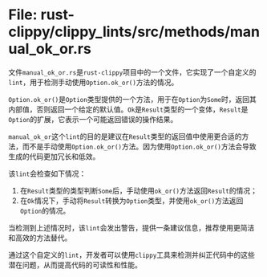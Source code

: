 # File: rust-clippy/clippy_lints/src/methods/manual_ok_or.rs

文件`manual_ok_or.rs`是`rust-clippy`项目中的一个文件，它实现了一个自定义的`lint`，用于检测手动使用`Option.ok_or()`方法的情况。

`Option.ok_or()`是`Option`类型提供的一个方法，用于在`Option`为`Some`时，返回其内部值，否则返回一个给定的默认值。`Ok`是`Result`类型的一个变体，`Result`是`Option`的扩展，它表示一个可能返回错误的操作结果。

`manual_ok_or`这个`lint`的目的是建议在`Result`类型的返回值中使用更合适的方法，而不是手动使用`Option.ok_or()`方法。因为使用`Option.ok_or()`方法会导致生成的代码更加冗长和低效。

该`lint`会检查如下情况：

1. 在`Result`类型的类型判断`Some`后，手动使用`ok_or()`方法返回`Result`的情况；
2. 在`Ok`情况下，手动将`Result`转换为`Option`类型，并使用`ok_or()`方法返回`Option`的情况。

当检测到上述情况时，该`lint`会发出警告，提供一条建议信息，推荐使用更简洁和高效的方法替代。

通过这个自定义的`lint`，开发者可以使用`clippy`工具来检测并纠正代码中的这些潜在问题，从而提高代码的可读性和性能。

